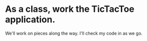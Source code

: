 # As a class, work the TicTacToe application. 

We'll work on pieces along the way. I'll check my code in as we go.
